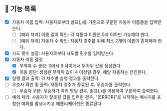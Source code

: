 ## 📄 기능 목록

- [x] 자동차 이름 입력: 사용자로부터 쉼표(,)를 기준으로 구분된 자동차 이름들을 입력받는다.
  - [ ] [예외 처리] 이름 길이 확인: 각 자동차 이름은 5자 이하만 가능해야 한다.
  - [ ] [예외 처리] 자동차 수 확인: 자동차 경주를 위해 최소 2개의 이름이 존재해야 한다.
- [x] 시도 횟수 설정: 사용자로부터 시도할 횟수를 입력받는다.
- [x] 자동차 이동 결정
  - [x] 무작위 수 생성: 0에서 9 사이에서 무작위 값을 생성한다.
  - [x] 이동 판단: 생성된 무작위 값이 4 이상일 경우, 해당 자동차는 전진한다.
- [x] 실행 결과 출력: 각 차수별 실행 결과를 출력한다.
- [ ] 우승자 확인 및 출력: 자동차 경주가 종료된 후, 우승자를 출력한다.
  - [ ] 우승자 구분: 우승자가 여러 명일 경우, 쉼표(,)를 이용하여 구분하여 출력한다.
- [ ] 예외 처리: 사용자가 잘못된 값을 입력한 경우, "[ERROR]"로 시작하는 메시지를 포함한 예외를 발생시키고 애플리케이션은 종료된다.
